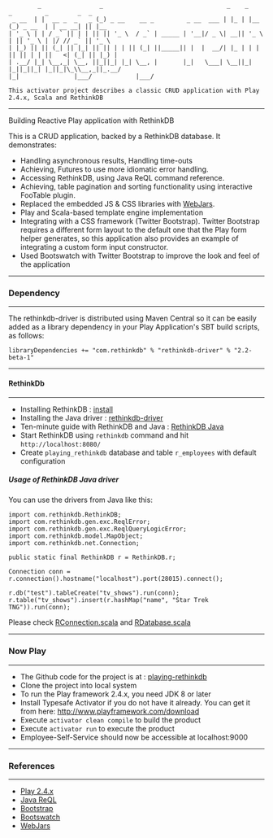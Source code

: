 ```
        _                _                                  _    _      _         _        _  _     
 _ __  | |  __ _  _   _ (_) _ __    __ _         _ __  ___ | |_ | |__  (_) _ __  | | __ __| || |__  
| '_ \ | | / _` || | | || || '_ \  / _` | _____ | '__|/ _ \| __|| '_ \ | || '_ \ | |/ // _` || '_ \ 
| |_) || || (_| || |_| || || | | || (_| ||_____|| |  |  __/| |_ | | | || || | | ||   <| (_| || |_) |
| .__/ |_| \__,_| \__, ||_||_| |_| \__, |       |_|   \___| \__||_| |_||_||_| |_||_|\_\\__,_||_.__/ 
|_|               |___/            |___/                                                            

This activator project describes a classic CRUD application with Play 2.4.x, Scala and RethinkDB
```
-----------------------------------------------------------------------
Building Reactive Play application with RethinkDB

This is a CRUD application, backed by a RethinkDB database. It demonstrates:
- Handling asynchronous results, Handling time-outs
- Achieving, Futures to use more idiomatic error handling.
- Accessing RethinkDB, using Java ReQL command reference.
- Achieving, table pagination and sorting functionality using interactive FooTable plugin.
- Replaced the embedded JS & CSS libraries with [WebJars](http://www.webjars.org/).
- Play and Scala-based template engine implementation
- Integrating with a CSS framework (Twitter Bootstrap). Twitter Bootstrap requires a different form layout to the default one that the Play form helper generates, so this application also provides an example of integrating a custom form input constructor.
- Used Bootswatch with Twitter Bootstrap to improve the look and feel of the application

-----------------------------------------------------------------------
### Dependency
-----------------------------------------------------------------------
The rethinkdb-driver is distributed using Maven Central so it can be easily added as a library dependency in your Play Application's SBT build scripts, as follows:

```
libraryDependencies += "com.rethinkdb" % "rethinkdb-driver" % "2.2-beta-1"
```

-----------------------------------------------------------------------
#### RethinkDb
-----------------------------------------------------------------------
* Installing RethinkDB : [install](http://rethinkdb.com/docs/install/)
* Installing the Java driver : [rethinkdb-driver](http://rethinkdb.com/docs/install-drivers/java/)
* Ten-minute guide with RethinkDB and Java : [RethinkDB Java](http://rethinkdb.com/docs/guide/java/)
* Start RethinkDB using `rethinkdb` command and hit `http://localhost:8080/`
* Create `playing_rethinkdb` database and table `r_employees` with default configuration

##### Usage of RethinkDB Java driver
You can use the drivers from Java like this:

```
import com.rethinkdb.RethinkDB;
import com.rethinkdb.gen.exc.ReqlError;
import com.rethinkdb.gen.exc.ReqlQueryLogicError;
import com.rethinkdb.model.MapObject;
import com.rethinkdb.net.Connection;

public static final RethinkDB r = RethinkDB.r;

Connection conn = r.connection().hostname("localhost").port(28015).connect();

r.db("test").tableCreate("tv_shows").run(conn);
r.table("tv_shows").insert(r.hashMap("name", "Star Trek TNG")).run(conn);
```

Please check [RConnection.scala](app/models/rdb/RConnection.scala) and [RDatabase.scala](app/models/rdb/RDatabase.scala)

-----------------------------------------------------------------------
### Now Play
-----------------------------------------------------------------------
* The Github code for the project is at : [playing-rethinkdb](https://github.com/anand-singh/playing-rethinkdb)
* Clone the project into local system
* To run the Play framework 2.4.x, you need JDK 8 or later
* Install Typesafe Activator if you do not have it already. You can get it from here: http://www.playframework.com/download
* Execute `activator clean compile` to build the product
* Execute `activator run` to execute the product
* Employee-Self-Service should now be accessible at localhost:9000

-----------------------------------------------------------------------
### References
-----------------------------------------------------------------------
* [Play 2.4.x](https://playframework.com/documentation/2.4.x/ScalaHome)
* [Java ReQL](http://rethinkdb.com/api/java/)
* [Bootstrap](http://getbootstrap.com/css/)
* [Bootswatch](http://bootswatch.com/)
* [WebJars](http://www.webjars.org/)
